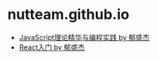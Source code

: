 # nutteam.github.io

- [JavaScript理论精华与编程实践 by 郁盛杰](http://nutteam.github.io/share/JavaScript%E7%90%86%E8%AE%BA%E7%B2%BE%E5%8D%8E%E4%B8%8E%E7%BC%96%E7%A8%8B%E5%AE%9E%E8%B7%B5.pdf)
- [React入门 by 郁盛杰](http://nutteam.github.io/share/React%E5%85%A5%E9%97%A8.html)
